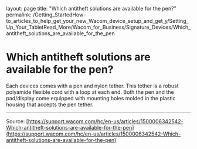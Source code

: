 layout: page
title: "Which antitheft solutions are available for the pen?"
permalink: /Getting_StartedHow-to_articles_to_help_get_your_new_Wacom_device_setup_and_get_y/Setting_Up_Your_TabletRead_More/Wacom_for_Business/Signature_Devices/Which_antitheft_solutions_are_available_for_the_pen

# Which antitheft solutions are available for the pen?

Each devices comes with a pen and nylon tether. This tether is a robust polyamide flexible cord with a loop at each end. Both the pen and the pad/display come equipped with mounting holes molded in the plastic housing that accepts the pen tether.

---
Source: [https://support.wacom.com/hc/en-us/articles/1500006342542-Which-antitheft-solutions-are-available-for-the-pen](https://support.wacom.com/hc/en-us/articles/1500006342542-Which-antitheft-solutions-are-available-for-the-pen)
